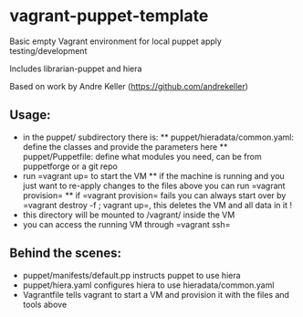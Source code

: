vagrant-puppet-template
=======================

Basic empty Vagrant environment for local puppet apply testing/development

Includes librarian-puppet and hiera

Based on work by Andre Keller (https://github.com/andrekeller)

Usage:
------
* in the puppet/ subdirectory there is:
** puppet/hieradata/common.yaml: define the classes and provide the parameters here
** puppet/Puppetfile: define what modules you need, can be from puppetforge or a git repo
* run =vagrant up= to start the VM
** if the machine is running and you just want to re-apply changes to the files above you can run =vagrant provision=
** if =vagrant provision= fails you can always start over by =vagrant destroy -f ; vagrant up=, this deletes the VM and all data in it !
* this directory will be mounted to /vagrant/ inside the VM
* you can access the running VM through =vagrant ssh=

Behind the scenes:
------------------
* puppet/manifests/default.pp instructs puppet to use hiera
* puppet/hiera.yaml configures hiera to use hieradata/common.yaml
* Vagrantfile tells vagrant to start a VM and provision it with the files and tools above

